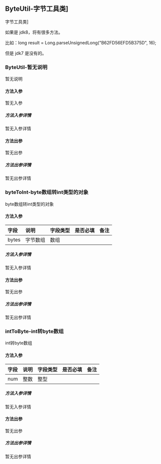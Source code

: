 ## ByteUtil-字节工具类]

字节工具类]
<p>
如果是 jdk8，将有很多方法。
<p>
比如：long result = Long.parseUnsignedLong("B62FD56EFD5B375D", 16);
<p>
但是 jdk7 是没有的。

### ByteUtil-暂无说明

暂无说明

#### 方法入参

暂无入参

##### 方法入参详情

暂无入参详情

#### 方法出参

暂无出参

##### 方法出参详情

暂无出参详情

### byteToInt-byte数组转int类型的对象

byte数组转int类型的对象

#### 方法入参

| 字段 | 说明 | 字段类型 | 是否必填 | 备注 |
|:---|:---|:---|:---|:----|
| bytes | 字节数组 | 数组 |  |  |

##### 方法入参详情

暂无入参详情

#### 方法出参

暂无出参

##### 方法出参详情

暂无出参详情

### intToByte-int转byte数组

int转byte数组

#### 方法入参

| 字段 | 说明 | 字段类型 | 是否必填 | 备注 |
|:---|:---|:---|:---|:----|
| num | 整数 | 整型 |  |  |

##### 方法入参详情

暂无入参详情

#### 方法出参

暂无出参

##### 方法出参详情

暂无出参详情




